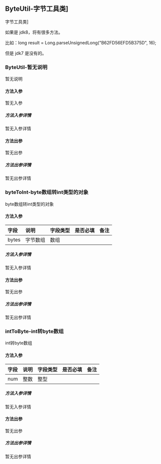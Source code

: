 ## ByteUtil-字节工具类]

字节工具类]
<p>
如果是 jdk8，将有很多方法。
<p>
比如：long result = Long.parseUnsignedLong("B62FD56EFD5B375D", 16);
<p>
但是 jdk7 是没有的。

### ByteUtil-暂无说明

暂无说明

#### 方法入参

暂无入参

##### 方法入参详情

暂无入参详情

#### 方法出参

暂无出参

##### 方法出参详情

暂无出参详情

### byteToInt-byte数组转int类型的对象

byte数组转int类型的对象

#### 方法入参

| 字段 | 说明 | 字段类型 | 是否必填 | 备注 |
|:---|:---|:---|:---|:----|
| bytes | 字节数组 | 数组 |  |  |

##### 方法入参详情

暂无入参详情

#### 方法出参

暂无出参

##### 方法出参详情

暂无出参详情

### intToByte-int转byte数组

int转byte数组

#### 方法入参

| 字段 | 说明 | 字段类型 | 是否必填 | 备注 |
|:---|:---|:---|:---|:----|
| num | 整数 | 整型 |  |  |

##### 方法入参详情

暂无入参详情

#### 方法出参

暂无出参

##### 方法出参详情

暂无出参详情




